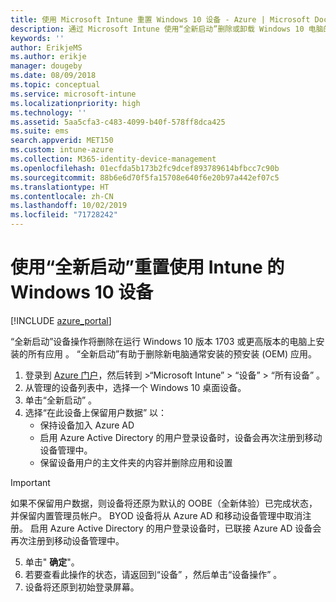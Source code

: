 ```yaml
---
title: 使用 Microsoft Intune 重置 Windows 10 设备 - Azure | Microsoft Docs
description: 通过 Microsoft Intune 使用“全新启动”删除或卸载 Windows 10 电脑的应用。
keywords: ''
author: ErikjeMS
ms.author: erikje
manager: dougeby
ms.date: 08/09/2018
ms.topic: conceptual
ms.service: microsoft-intune
ms.localizationpriority: high
ms.technology: ''
ms.assetid: 5aa5cfa3-c483-4099-b40f-578ff8dca425
ms.suite: ems
search.appverid: MET150
ms.custom: intune-azure
ms.collection: M365-identity-device-management
ms.openlocfilehash: 01ecfda5b173b2fc9dcef893789614bfbcc7c90b
ms.sourcegitcommit: 88b6e6d70f5fa15708e640f6e20b97a442ef07c5
ms.translationtype: HT
ms.contentlocale: zh-CN
ms.lasthandoff: 10/02/2019
ms.locfileid: "71728242"
---
```

# <a name="use-fresh-start-to-reset-windows-10-devices-with-intune"></a>使用“全新启动”重置使用 Intune 的 Windows 10 设备


[!INCLUDE [azure_portal](../includes/azure_portal.md)]

“全新启动”设备操作将删除在运行 Windows 10 版本 1703 或更高版本的电脑上安装的所有应用  。 “全新启动”有助于删除新电脑通常安装的预安装 (OEM) 应用。 

1. 登录到 [Azure 门户](https://portal.azure.com)，然后转到 >“Microsoft Intune”   > “设备”   > “所有设备”  。
2. 从管理的设备列表中，选择一个 Windows 10 桌面设备。
3. 单击“全新启动”  。 
4. 选择“在此设备上保留用户数据”  以：
   * 保持设备加入 Azure AD
   * 启用 Azure Active Directory 的用户登录设备时，设备会再次注册到移动设备管理中。
   * 保留设备用户的主文件夹的内容并删除应用和设置

  > [!IMPORTANT]
 > 如果不保留用户数据，则设备将还原为默认的 OOBE（全新体验）已完成状态，并保留内置管理员帐户。
 > BYOD 设备将从 Azure AD 和移动设备管理中取消注册。
 > 启用 Azure Active Directory 的用户登录设备时，已联接 Azure AD 设备会再次注册到移动设备管理中。
 
5. 单击" **确定**"。   
6. 若要查看此操作的状态，请返回到“设备”  ，然后单击“设备操作”  。  
7. 设备将还原到初始登录屏幕。
